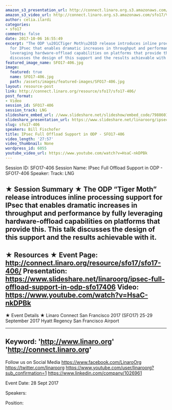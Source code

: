 ```yaml
---
amazon_s3_presentation_url: http://connect.linaro.org.s3.amazonaws.com/sfo17/Presentations/SFO17-406%20-%20Full%20IPsec%20Offload%20Support%20in%20OpenDataPlane.pdf
amazon_s3_video_url: http://connect.linaro.org.s3.amazonaws.com/sfo17/Videos/SFO17-406%20IPsec%20Full%20Offload%20Support%20in%20ODP.mp4
author: celia.ilardi
categories:
- sfo17
comments: false
date: 2017-10-06 16:55:49
excerpt: "The ODP \u201CTiger Moth\u201D release introduces inline processing support
  for IPsec that enables dramatic increases in throughput and performance by fully
  leveraging hardware-offload capabilities on platforms that provide this. This talk
  discusses the design of this support and the results achievable with it."
featured_image_name: SFO17-406.jpg
image:
  featured: true
  name: SFO17-406.jpg
  path: /assets/images/featured-images/SFO17-406.jpg
layout: resource-post
link: http://connect.linaro.org/resource/sfo17/sfo17-406/
post_format:
- Video
session_id: SFO17-406
session_track: LNG
slideshare_embed_url: //www.slideshare.net/slideshow/embed_code/79886019
slideshare_presentation_url: https://www.slideshare.net/linaroorg/ipsec-full-offload-support-in-odp-sfo17406
slug: sfo17-406
speakers: Bill Fischofer
title: IPsec Full Offload Support in ODP - SFO17-406
video_length: '27:57'
video_thumbnail: None
wordpress_id: 6055
youtube_video_url: https://www.youtube.com/watch?v=HsaC-nkDPBk
---
```


Session ID: SFO17-406
Session Name: IPsec Full Offload Support in ODP - SFO17-406
Speaker:
Track: LNG

★ Session Summary ★
The ODP “Tiger Moth” release introduces inline processing support for IPsec that enables dramatic increases in throughput and performance by fully leveraging hardware-offload capabilities on platforms that provide this. This talk discusses the design of this support and the results achievable with it.
---------------------------------------------------
★ Resources ★
Event Page: http://connect.linaro.org/resource/sfo17/sfo17-406/
Presentation: https://www.slideshare.net/linaroorg/ipsec-full-offload-support-in-odp-sfo17406
Video: https://www.youtube.com/watch?v=HsaC-nkDPBk
---------------------------------------------------

★ Event Details ★
Linaro Connect San Francisco 2017 (SFO17)
25-29 September 2017
Hyatt Regency San Francisco Airport

---------------------------------------------------
Keyword:
'http://www.linaro.org'
'http://connect.linaro.org'
---------------------------------------------------
Follow us on Social Media
https://www.facebook.com/LinaroOrg
https://twitter.com/linaroorg
https://www.youtube.com/user/linaroorg?sub_confirmation=1
https://www.linkedin.com/company/1026961

Event Date: 28 Sept 2017

Speakers:

Position: